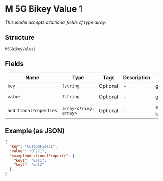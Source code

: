 
# M 5G Bikey Value 1

*This model accepts additional fields of type array.*

## Structure

`M5GBikeyValue1`

## Fields

| Name | Type | Tags | Description | Getter | Setter |
|  --- | --- | --- | --- | --- | --- |
| `key` | `?string` | Optional | - | getKey(): ?string | setKey(?string key): void |
| `value` | `?string` | Optional | - | getValue(): ?string | setValue(?string value): void |
| `additionalProperties` | `array<string, array>` | Optional | - | findAdditionalProperty(string key): array | additionalProperty(string key, array value): void |

## Example (as JSON)

```json
{
  "key": "CustomField1",
  "value": "CF271",
  "exampleAdditionalProperty": {
    "key1": "val1",
    "key2": "val2"
  }
}
```

